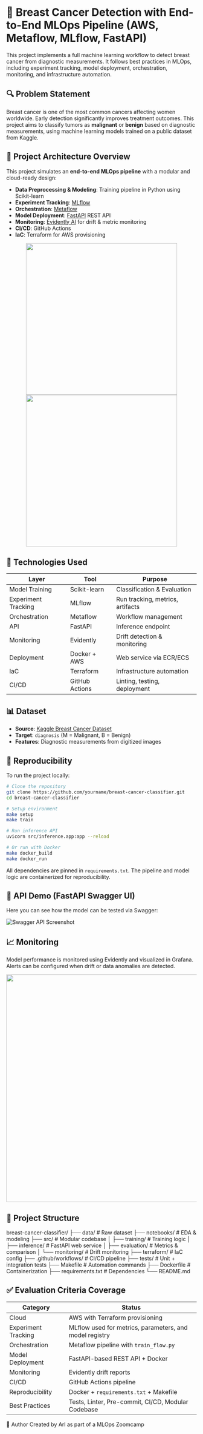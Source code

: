 # 🧠 Breast Cancer Detection with End-to-End MLOps Pipeline (AWS, Metaflow, MLflow, FastAPI)

This project implements a full machine learning workflow to detect breast cancer from diagnostic measurements. It follows best practices in MLOps, including experiment tracking, model deployment, orchestration, monitoring, and infrastructure automation.

## 🔍 Problem Statement

Breast cancer is one of the most common cancers affecting women worldwide. Early detection significantly improves treatment outcomes. This project aims to classify tumors as **malignant** or **benign** based on diagnostic measurements, using machine learning models trained on a public dataset from Kaggle.

## 🧱 Project Architecture Overview

This project simulates an **end-to-end MLOps pipeline** with a modular and cloud-ready design:

- **Data Preprocessing & Modeling**: Training pipeline in Python using Scikit-learn
- **Experiment Tracking**: [MLflow](https://mlflow.org/)
- **Orchestration**: [Metaflow](https://outerbounds.com/)
- **Model Deployment**: [FastAPI](https://fastapi.tiangolo.com/) REST API
- **Monitoring**: [Evidently AI](https://evidentlyai.com/) for drift & metric monitoring
- **CI/CD**: GitHub Actions
- **IaC**: Terraform for AWS provisioning

<p align="center">
  <img src="images/mlflow_metrics_summary.png" width="400" />
  <img src="images/evaluation_report.png" width="400" />
</p>

## 🚀 Technologies Used

| Layer               | Tool                  | Purpose                            |
|--------------------|-----------------------|------------------------------------|
| Model Training      | Scikit-learn          | Classification & Evaluation        |
| Experiment Tracking | MLflow                | Run tracking, metrics, artifacts   |
| Orchestration       | Metaflow              | Workflow management                |
| API                 | FastAPI               | Inference endpoint                 |
| Monitoring          | Evidently             | Drift detection & monitoring       |
| Deployment          | Docker + AWS          | Web service via ECR/ECS            |
| IaC                 | Terraform             | Infrastructure automation          |
| CI/CD               | GitHub Actions        | Linting, testing, deployment       |

## 📊 Dataset

- **Source**: [Kaggle Breast Cancer Dataset](https://www.kaggle.com/datasets/wasiqaliyasir/breast-cancer-dataset)
- **Target**: `diagnosis` (M = Malignant, B = Benign)
- **Features**: Diagnostic measurements from digitized images

## 🧪 Reproducibility

To run the project locally:

```bash
# Clone the repository
git clone https://github.com/yourname/breast-cancer-classifier.git
cd breast-cancer-classifier

# Setup environment
make setup
make train

# Run inference API
uvicorn src/inference.app:app --reload

# Or run with Docker
make docker_build
make docker_run
```

All dependencies are pinned in `requirements.txt`. The pipeline and model logic are containerized for reproducibility.

## 🧪 API Demo (FastAPI Swagger UI)

Here you can see how the model can be tested via Swagger:

![Swagger API Screenshot](images/swagger_example.png)


## 📈 Monitoring
Model performance is monitored using Evidently and visualized in Grafana. Alerts can be configured when drift or data anomalies are detected.

<img src="images/data_drift_report.png" width="600"/>

## 📁 Project Structure

breast-cancer-classifier/
├── data/                     # Raw dataset
├── notebooks/                # EDA & modeling
├── src/                      # Modular codebase
│   ├── training/             # Training logic
│   ├── inference/            # FastAPI web service
│   ├── evaluation/           # Metrics & comparison
│   └── monitoring/           # Drift monitoring
├── terraform/                # IaC config
├── .github/workflows/        # CI/CD pipeline
├── tests/                    # Unit + integration tests
├── Makefile                  # Automation commands
├── Dockerfile                # Containerization
├── requirements.txt          # Dependencies
└── README.md

## ✅ Evaluation Criteria Coverage
| Category            | Status                                                  |
| ------------------- | ------------------------------------------------------- |
| Cloud               | AWS with Terraform provisioning                         |
| Experiment Tracking | MLflow used for metrics, parameters, and model registry |
| Orchestration       | Metaflow pipeline with `train_flow.py`                  |
| Model Deployment    | FastAPI-based REST API + Docker                         |
| Monitoring          | Evidently drift reports                                 |
| CI/CD               | GitHub Actions pipeline                                 |
| Reproducibility     | Docker + `requirements.txt` + Makefile                  |
| Best Practices      | Tests, Linter, Pre-commit, CI/CD, Modular Codebase      |

👤 Author
Created by Arl as part of a MLOps Zoomcamp